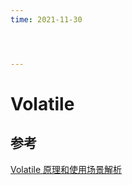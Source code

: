 ```yaml
---
time: 2021-11-30




---
```

# Volatile
## 参考

[Volatile 原理和使用场景解析](https://www.cnblogs.com/54chensongxia/p/11806836.html)

